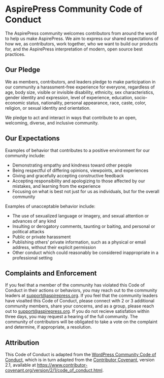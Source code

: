 # AspirePress Community Code of Conduct

The AspirePress community welcomes contributors from around the world to help us make AspirePress. We aim to express our shared expectations of how we, as contributors, work together, who we want to build our products for, and the AspirePress interpretation of modern, open source best practices.

## Our Pledge

We as members, contributors, and leaders pledge to make participation in our community a harassment-free experience for everyone, regardless of age, body size, visible or invisible disability, ethnicity, sex characteristics, gender identity and expression, level of experience, education, socio-economic status, nationality, personal appearance, race, caste, color, religion, or sexual identity and orientation.

We pledge to act and interact in ways that contribute to an open, welcoming, diverse, and inclusive community.

## Our Expectations

Examples of behavior that contributes to a positive environment for our community include:

* Demonstrating empathy and kindness toward other people
* Being respectful of differing opinions, viewpoints, and experiences
* Giving and gracefully accepting constructive feedback
* Accepting responsibility and apologizing to those affected by our mistakes, and learning from the experience
* Focusing on what is best not just for us as individuals, but for the overall community

Examples of unacceptable behavior include:

* The use of sexualized language or imagery, and sexual attention or advances of any kind
* Insulting or derogatory comments, taunting or baiting, and personal or political attacks
* Public or private harassment
* Publishing others’ private information, such as a physical or email address, without their explicit permission
* Other conduct which could reasonably be considered inappropriate in a professional setting

## Complaints and Enforcement

If you feel that a member of the community has violated this Code of Conduct in their actions or behaviors, you may reach out to the community leaders at support@aspirepress.org. If you feel that the community leaders have vioalted this Code of Conduct, please connect with 2 or 3 additional community members, share your concerns, and as a group, please reach out to support@aspirepress.org. If you do not recieve satisfation within three days, you may request a hearing of the full community. The community of contributors will be obligated to take a vote on the complaint and determine, if appropriate, a resolution.

## Attribution

This Code of Conduct is adapted from the [WordPress Community Code of Conduct](https://github.com/WordPress/.github/blob/trunk/CODE_OF_CONDUCT.md), which is in turn adapted from the [Contributor Covenant](https://www.contributor-covenant.org/), version 2.1, available at https://www.contributor-covenant.org/version/2/1/code_of_conduct.html.


